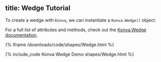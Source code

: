 title: Wedge Tutorial
---

To create a wedge with `Konva`, we can instantiate a `Konva.Wedge()` object.

For a full list of attributes and methods, check out the [Konva.Wedge documentation](http://konvajs.github.io/api/Konva.Wedge.html).

{% iframe /downloads/code/shapes/Wedge.html %}

{% include_code Konva Wedge Demo shapes/Wedge.html %}

